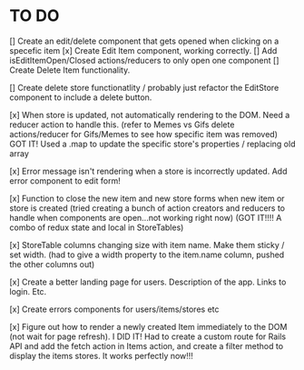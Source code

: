 # TO DO 

[] Create an edit/delete component that gets opened when clicking on a specefic item
    [x] Create Edit Item component, working correctly. 
        [] Add isEditItemOpen/Closed actions/reducers to only open one component
    [] Create Delete Item functionality.

[] Create delete store functionatlity / probably just refactor the EditStore component to include a delete button.

[x] When store is updated, not automatically rendering to the DOM. Need a reducer action to handle this.
    (refer to Memes vs Gifs delete actions/reducer for Gifs/Memes to see how specific item was removed)
    GOT IT! Used a .map to update the specific store's properties / replacing old array

[x] Error message isn't rendering when a store is incorrectly updated. Add error component to edit form!


[x] Function to close the new item and new store forms when new item or store is created
    (tried creating a bunch of action creators and reducers to handle when components are open...not working right now)
    (GOT IT!!!! A combo of redux state and local in StoreTables)

[x] StoreTable columns changing size with item name. Make them sticky / set width.
    (had to give a width property to the item.name column, pushed the other columns out)

[x] Create a better landing page for users. Description of the app. Links to login. Etc.

[x] Create errors components for users/items/stores etc

[x] Figure out how to render a newly created Item immediately to the DOM (not wait for page refresh).
    I DID IT! Had to create a custom route for Rails API and add the fetch action in Items action, and 
    create a filter method to display the items stores. It works perfectly now!!!